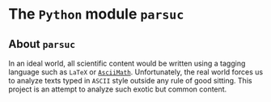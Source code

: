 The `Python` module `parsuc`
===========================

About `parsuc`
-------------

In an ideal world, all scientific content would be written using a tagging language such as `LaTeX` or [`AsciiMath`](https://asciimath.org/). Unfortunately, the real world forces us to analyze texts typed in `ASCII` style outside any rule of good sitting. This project is an attempt to analyze such exotic but common content.
